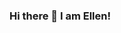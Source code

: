 ### Hi there 👋 I am Ellen!

<!--
**EllenFady/EllenFady** is a ✨ _special_ ✨ repository because its `README.md` (this file) appears on your GitHub profile.

Here are some ideas to get you started:

- 🔭 I’m currently working on ... something cool! Soon!
- 🌱 I’m currently learning Data Science at Le Wagon
- 📫 How to reach me: ms.elenafadeeva@gmail.com
-->
